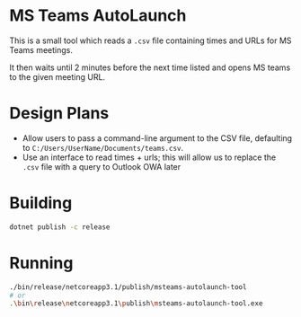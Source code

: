 
# MS Teams AutoLaunch

This is a small tool which reads a `.csv` file
containing times and URLs for MS Teams meetings.

It then waits until 2 minutes before the next time listed
and opens MS teams to the given meeting URL.


# Design Plans

 - Allow users to pass a command-line argument to the CSV file,
   defaulting to `C:/Users/UserName/Documents/teams.csv`.
 - Use an interface to read times + urls; this will
   allow us to replace the `.csv` file with a query to Outlook OWA later

# Building

```bash
dotnet publish -c release
```

# Running

```bash
./bin/release/netcoreapp3.1/publish/msteams-autolaunch-tool
# or
.\bin\release\netcoreapp3.1\publish\msteams-autolaunch-tool.exe
```

